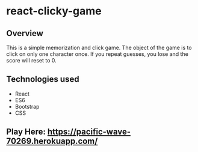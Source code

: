 # react-clicky-game

## Overview

This is a simple memorization and click game. The object of the game is to click on only one character once. If you repeat guesses, you lose and the score will reset to 0. 

## Technologies used

* React
* ES6
* Bootstrap
* CSS

## Play Here: https://pacific-wave-70269.herokuapp.com/
